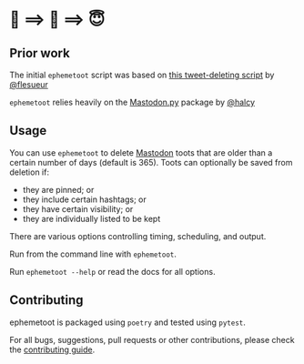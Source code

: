 # 🥳 ==> 🧼 ==> 😇

## Prior work
The initial `ephemetoot` script was based on [this tweet-deleting script](https://gist.github.com/flesueur/bcb2d9185b64c5191915d860ad19f23f) by [@flesueur](https://github.com/flesueur)

`ephemetoot` relies heavily on the [Mastodon.py](https://pypi.org/project/Mastodon.py/) package by [@halcy](https://github.com/halcy)

## Usage

You can use `ephemetoot` to delete [Mastodon](https://github.com/tootsuite/mastodon) toots that are older than a certain number of days (default is 365). Toots can optionally be saved from deletion if:
* they are pinned; or
* they include certain hashtags; or
* they have certain visibility; or
* they are individually listed to be kept

There are various options controlling timing, scheduling, and output.

Run from the command line with `ephemetoot`.

Run `ephemetoot --help` or read the docs for all options.

## Contributing

ephemetoot is packaged using `poetry` and tested using `pytest`.

For all bugs, suggestions, pull requests or other contributions, please check the [contributing guide](https://github.com/hughrun/ephemetoot/blob/master/docs/contributing.md).
